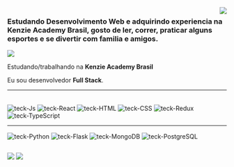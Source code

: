 <img align='right' src="https://github-readme-stats.vercel.app/api?username=kallissin&show_icons=true&title_color=783c00&text_color=af552e&icon_color=783c00&bg_color=f8efd4&cache_seconds=2300">

### Estudando Desenvolvimento Web e adquirindo experiencia na Kenzie Academy Brasil, gosto de ler, correr, praticar alguns esportes e se divertir com familia e amigos.

<img src="https://img.shields.io/static/v1?label=Overview&message=Kelvin_Cantarino&color=f8efd4&style=for-the-badge&logo=GitHub">

<p>

Estudando/trabalhando na **Kenzie Academy Brasil**<br/>

Eu sou desenvolvedor **Full Stack**.


</p>
<hr>
</div>
  <div style="display: inline_block"><br>
  <img align="center" alt="teck-Js" src="https://img.shields.io/badge/JavaScript-F7DF1E?style=for-the-badge&logo=javascript&logoColor=black">
  <img align="center" alt="teck-React" src="https://img.shields.io/badge/React-20232A?style=for-the-badge&logo=react&logoColor=61DAFB">
  <img align="center" alt="teck-HTML" src="https://img.shields.io/badge/HTML5-E34F26?style=for-the-badge&logo=html5&logoColor=white">
  <img align="center" alt="teck-CSS" src="https://img.shields.io/badge/CSS3-1572B6?style=for-the-badge&logo=css3&logoColor=white">
  <img align="center" alt="teck-Redux" src="https://img.shields.io/badge/Redux-593D88?style=for-the-badge&logo=redux&logoColor=white">
  <img align="center" alt="teck-TypeScript" src="https://img.shields.io/badge/TypeScript-007ACC?style=for-the-badge&logo=typescript&logoColor=white">
  <hr>
  <img align="center" alt="teck-Python" src="https://img.shields.io/badge/Python-14354C?style=for-the-badge&logo=python&logoColor=white">
  <img align="center" alt="teck-Flask" src="https://img.shields.io/badge/Flask-000000?style=for-the-badge&logo=flask&logoColor=white">
  <img align="center" alt="teck-MongoDB" src="https://img.shields.io/badge/MongoDB-4EA94B?style=for-the-badge&logo=mongodb&logoColor=white">
  <img align="center" alt="teck-PostgreSQL" src="https://img.shields.io/badge/PostgreSQL-316192?style=for-the-badge&logo=postgresql&logoColor=white">
  
</div>
  
  ##
  
<div> 
  <a href="https://www.linkedin.com/in/kelvin-alisson/" target="_blank"><img src="https://img.shields.io/badge/-LinkedIn-%230077B5?style=for-the-badge&logo=linkedin&logoColor=white" target="_blank"></a> 
   <a href="https://gitlab.com/kelvin_alisson_cantarino" target="_blank"><img src="https://img.shields.io/badge/GitLab-330F63?style=for-the-badge&logo=gitlab&logoColor=white" target="_blank"></a>
 
</div>


<!--
**kallissin/kallissin** is a ✨ _special_ ✨ repository because its `README.md` (this file) appears on your GitHub profile.

Here are some ideas to get you started:

- 🔭 I’m currently working on ...
- 🌱 I’m currently learning ...
- 👯 I’m looking to collaborate on ...
- 🤔 I’m looking for help with ...
- 💬 Ask me about ...
- 📫 How to reach me: ...
- 😄 Pronouns: ...
- ⚡ Fun fact: ...
-->
